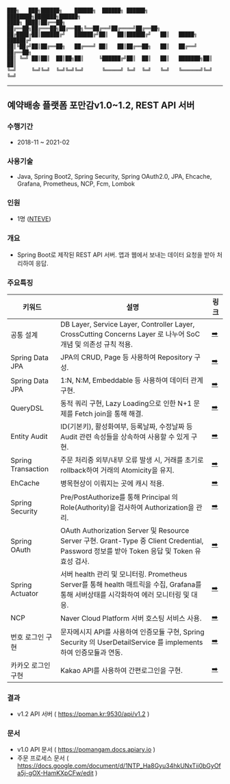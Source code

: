```
███╗   ███╗██████╗    ██████╗  ██████╗ ██████╗ ████████╗███████╗██████╗
████╗ ████║██╔══██╗   ██╔══██╗██╔═══██╗██╔══██╗╚══██╔══╝██╔════╝██╔══██╗
██╔████╔██║██████╔╝   ██████╔╝██║   ██║██████╔╝   ██║   █████╗  ██████╔╝
██║╚██╔╝██║██╔══██╗   ██╔═══╝ ██║   ██║██╔══██╗   ██║   ██╔══╝  ██╔══██╗
██║ ╚═╝ ██║██║  ██║██╗██║     ╚██████╔╝██║  ██║   ██║   ███████╗██║  ██║
╚═╝     ╚═╝╚═╝  ╚═╝╚═╝╚═╝      ╚═════╝ ╚═╝  ╚═╝   ╚═╝   ╚══════╝╚═╝  ╚═╝
```
---

## 예약배송 플랫폼 포만감v1.0~1.2, REST API 서버

### 수행기간
- 2018-11 ~ 2021-02

### 사용기술
- Java, Spring Boot2, Spring Security, Spring OAuth2.0, JPA, Ehcache, Grafana, Prometheus, NCP, Fcm, Lombok

### 인원
- 1명 ([NTEVE](https://github.com/cholnh))

### 개요
- Spring Boot로 제작된 REST API 서버. 앱과 웹에서 보내는 데이터 요청을 받아 처리하여 응답.

### 주요특징

|키워드|설명|링크|
|--|--|--|
| 공통 설계 | DB Layer, Service Layer, Controller Layer, CrossCutting Concerns Layer 로 나누어 SoC 개념 및 의존성 규칙 적용. |[:arrow_right:](https://github.com/)|
| Spring Data JPA | JPA의 CRUD, Page 등 사용하여 Repository 구성. |[:arrow_right:](https://github.com/) |
| Spring Data JPA | 1:N, N:M, Embeddable 등 사용하여 데이터 관계 구현. |[:arrow_right:](https://github.com/) |
| QueryDSL | 동적 쿼리 구현, Lazy Loading으로 인한 N+1 문제를 Fetch join을 통해 해결. |[:arrow_right:](https://github.com/) |
| Entity Audit | ID(기본키), 활성화여부, 등록날짜, 수정날짜 등 Audit 관련 속성들을 상속하여 사용할 수 있게 구현. |[:arrow_right:](https://github.com/) |
| Spring Transaction | 주문 처리중 외부/내부 오류 발생 시, 거래를 초기로 rollback하여 거래의 Atomicity을 유지. |[:arrow_right:](https://github.com/) |
| EhCache | 병목현상이 이뤄지는 곳에 캐시 적용. |[:arrow_right:](https://github.com/) |
| Spring Security | Pre/PostAuthorize를 통해 Principal 의 Role(Authority)을 검사하여 Authorization을 관리. |[:arrow_right:](https://github.com/) |
| Spring OAuth | OAuth Authorization Server 및 Resource Server 구현. Grant-Type 중 Client Credential, Password 정보를 받아 Token 응답 및 Token 유효성 검사. |[:arrow_right:](https://github.com/) |
| Spring Actuator | 서버 health 관리 및 모니터링. Prometheus Server를 통해 health 매트릭을 수집, Grafana를 통해 서버상태를 시각화하여 에러 모니터링 및 대응. |[:arrow_right:](https://github.com/) |
| NCP | Naver Cloud Platform 서버 호스팅 서비스 사용. |[:arrow_right:](https://github.com/) |
| 번호 로그인 구현 | 문자메시지 API를 사용하여 인증모듈 구현, Spring Security 의 UserDetailService 를 implements 하여 인증모듈과 연동. |[:arrow_right:](https://github.com/) |
| 카카오 로그인 구현 | Kakao API를 사용하여 간편로그인을 구현. |[:arrow_right:](https://github.com/) |


### 결과
- v1.2 API 서버 ( https://poman.kr:9530/api/v1.2 )

### 문서
- v1.0 API 문서 ( https://pomangam.docs.apiary.io )
- 주문 프로세스 문서 ( https://docs.google.com/document/d/1NTP_Ha8Gyu34hkUNxTii0bGyOfa5j-gOX-HamKXpCFw/edit )
